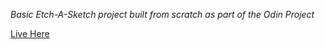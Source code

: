 *Basic Etch-A-Sketch project built from scratch as part of the Odin Project*

[Live Here](http://zeller.io/theodinproject/etch_a_sketch/)
